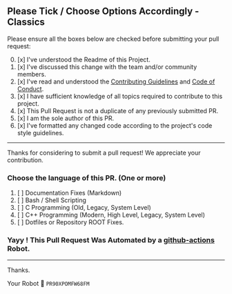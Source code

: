 ## Please Tick / Choose Options Accordingly - Classics

Please ensure all the boxes below are checked before submitting your pull request:

0. [x] I've understood the Readme of this Project.
1. [x] I've discussed this change with the team and/or community members.
2. [x] I've read and understood the [Contributing Guidelines](https://github.com/offensive-vk/Classics/blob/classic/.github/CONTRIBUTING.md) and [Code of Conduct](https://github.com/offensive-vk/Classics/blob/classic/.github/CODE_OF_CONDUCT.md).
3. [x] I have sufficient knowledge of all topics required to contribute to this project.
4. [x] This Pull Request is not a duplicate of any previously submitted PR.
5. [x] I am the sole author of this PR.
6. [x] I've formatted any changed code according to the project's code style guidelines.

***
Thanks for considering to submit a pull request! We appreciate your contribution.

### Choose the language of this PR. (One or more)

1. [ ] Documentation Fixes (Markdown)
2. [ ] Bash / Shell Scripting
3. [ ] C Programming (Old, Legacy, System Level)
4. [ ] C++ Programming (Modern, High Level, Legacy, System Level)
5. [ ] Dotfiles or Repository ROOT Fixes.

### Yayy ! This Pull Request Was Automated by a [github-actions](https://github.com/features/actions) Robot.

*** 

Thanks.

Your Robot 🤖 <code>PR90XPOMFW68FM</code>
